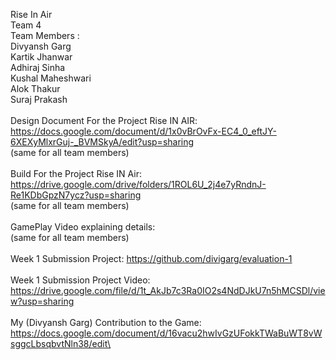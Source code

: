 Rise In Air\
Team 4\
Team Members :\
Divyansh Garg\
Kartik Jhanwar\
Adhiraj Sinha\
Kushal Maheshwari\
Alok Thakur\
Suraj Prakash\
\
Design Document For the Project Rise IN AIR: https://docs.google.com/document/d/1x0vBrOvFx-EC4_0_eftJY-6XEXyMlxrGuj-_BVMSkyA/edit?usp=sharing \
(same for all team members)\
\
Build For the Project Rise IN Air: https://drive.google.com/drive/folders/1ROL6U_2j4e7yRndnJ-Re1KDbGpzN7ycz?usp=sharing \
(same for all team members)\
\
GamePlay Video explaining details: \
(same for all team members)\
\
Week 1 Submission Project:  https://github.com/divigarg/evaluation-1 \
\
Week 1 Submission Project Video: https://drive.google.com/file/d/1t_AkJb7c3Ra0IO2s4NdDJkU7n5hMCSDl/view?usp=sharing \
\
My (Divyansh Garg) Contribution to the Game: https://docs.google.com/document/d/16vacu2hwIvGzUFokkTWaBuWT8vWsggcLbsqbvtNln38/edit\
